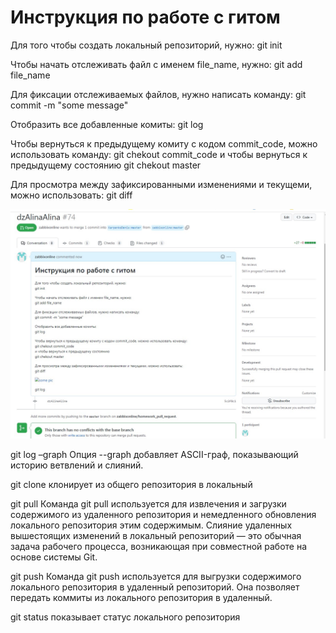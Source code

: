 # Инструкция по работе с гитом
Для того чтобы создать локальный репозиторий, нужно:
git init

Чтобы начать отслеживать файл с именем file_name, нужно:
git add file_name

Для фиксации отслеживаемых файлов, нужно написать команду:
git commit -m "some message"

Отобразить все добавленные комиты:
git log

Чтобы вернуться к предыдущему комиту с кодом commit_code, можно использовать команду:
git chekout commit_code
и чтобы вернуться к предыдущему состоянию
git chekout master

Для просмотра между зафиксированными изменениями и текущеми, можно использовать:
git diff

![some pic](ДЗ.jpg)



git log –graph Опция --graph добавляет ASCII-граф, показывающий историю ветвлений и слияний.

git clone клонирует из общего репозитория в локальный

git pull Команда git pull используется для извлечения и загрузки содержимого из удаленного репозитория и немедленного обновления локального репозитория этим содержимым. Слияние удаленных вышестоящих изменений в локальный репозиторий — это обычная задача рабочего процесса, возникающая при совместной работе на основе системы Git.

git push Команда git push используется для выгрузки содержимого локального репозитория в удаленный репозиторий. Она позволяет передать коммиты из локального репозитория в удаленный.

git status показывает статус локального репозитория
